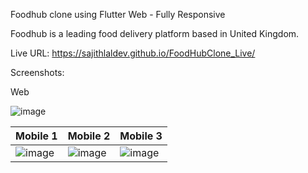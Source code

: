 Foodhub clone using Flutter Web - Fully Responsive

Foodhub is a leading food delivery platform based in United Kingdom.

Live URL: https://sajithlaldev.github.io/FoodHubClone_Live/

Screenshots: 

Web 

![image](https://user-images.githubusercontent.com/28499651/170882357-eb23a2f0-fd5b-41cc-aba6-22bc4fb092e0.png)

Mobile 1 | Mobile 2 | Mobile 3
--- | --- | ---
![image](https://user-images.githubusercontent.com/28499651/170882454-9a162c07-3ec0-4ab7-92e0-4000c2120346.png) | ![image](https://user-images.githubusercontent.com/28499651/170882471-5cd3d9cc-182a-4e25-a28f-92cd79d3d3c7.png) | ![image](https://user-images.githubusercontent.com/28499651/170882501-d7155791-dc11-4767-b9ec-3d46bb26e29d.png)

